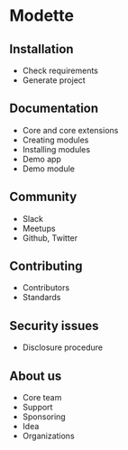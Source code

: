 # Modette

## Installation

- Check requirements
- Generate project

## Documentation

- Core and core extensions
- Creating modules
- Installing modules
- Demo app
- Demo module

## Community

- Slack
- Meetups
- Github, Twitter

## Contributing

- Contributors
- Standards

## Security issues

- Disclosure procedure

## About us

- Core team
- Support
- Sponsoring
- Idea
- Organizations
